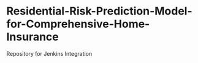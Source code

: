 # Residential-Risk-Prediction-Model-for-Comprehensive-Home-Insurance
Repository for Jenkins Integration
